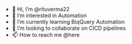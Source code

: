 - 👋 Hi, I’m @rituverma22
- 👀 I’m interested in Automation
- 🌱 I’m currently learning BiqQuery Automation
- 💞️ I’m looking to collaborate on CICD pipelines
- 📫 How to reach me @here

<!---
rituverma22/rituverma22 is a ✨ special ✨ repository because its `README.md` (this file) appears on your GitHub profile.
You can click the Preview link to take a look at your changes.
--->
